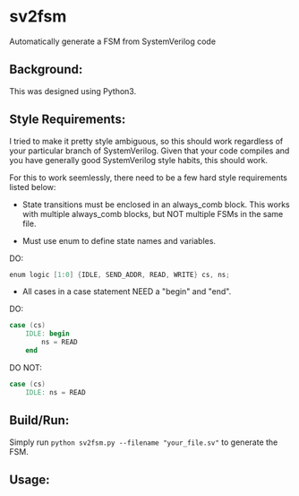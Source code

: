 # sv2fsm
Automatically generate a FSM from SystemVerilog code

## Background:
This was designed using Python3.

## Style Requirements:

I tried to make it pretty style ambiguous, so this should work regardless of your particular branch of SystemVerilog.
Given that your code compiles and you have generally good SystemVerilog style habits, this should work. 

For this to work seemlessly, there need to be a few hard style requirements listed below:

- State transitions must be enclosed in an always_comb block. This works with multiple always_comb blocks, but NOT multiple FSMs in the same file.

- Must use enum to define state names and variables.

DO:
```verilog
enum logic [1:0] {IDLE, SEND_ADDR, READ, WRITE} cs, ns;
```

- All cases in a case statement NEED a "begin" and "end".

DO:
```verilog
case (cs)
    IDLE: begin
        ns = READ
    end
```
DO NOT:
```verilog
case (cs)
    IDLE: ns = READ
```

## Build/Run:
Simply run `python sv2fsm.py --filename "your_file.sv"` to generate the FSM.

## Usage:
